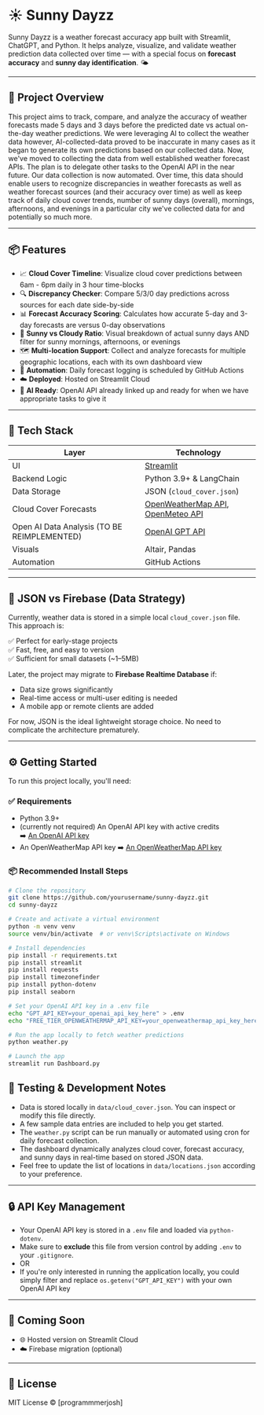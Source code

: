 # ☀️ Sunny Dayzz

Sunny Dayzz is a weather forecast accuracy app built with Streamlit, ChatGPT, and Python. It helps analyze, visualize, and validate weather prediction data collected over time — with a special focus on **forecast accuracy** and **sunny day identification**. 🌤️

---

## 📝 Project Overview

This project aims to track, compare, and analyze the accuracy of weather forecasts made 5 days and 3 days before the predicted date vs actual on-the-day weather predictions. We were leveraging AI to collect the weather data however, AI-collected-data proved to be inaccurate in many cases as it began to generate its own predictions based on our collected data. Now, we've moved to collecting the data from well established weather forecast APIs. The plan is to delegate other tasks to the OpenAI API in the near future. Our data collection is now automated. Over time, this data should enable users to recognize discrepancies in weather forecasts as well as weather forecast sources (and their accuracy over time) as well as keep track of daily cloud cover trends, number of sunny days (overall), mornings, afternoons, and evenings in a particular city we've collected data for and potentially so much more.

---

## 📦 Features

- 📈 **Cloud Cover Timeline**: Visualize cloud cover predictions between 6am - 6pm daily in 3 hour time-blocks
- 🔍 **Discrepancy Checker**: Compare 5/3/0 day predictions across sources for each date side-by-side
- 📊 **Forecast Accuracy Scoring**: Calculates how accurate 5-day and 3-day forecasts are versus 0-day observations
- 🥧 **Sunny vs Cloudy Ratio**: Visual breakdown of actual sunny days AND filter for sunny mornings, afternoons, or evenings
- 🗺️ **Multi-location Support**: Collect and analyze forecasts for multiple geographic locations, each with its own dashboard view
- 📅 **Automation**: Daily forecast logging is scheduled by GitHub Actions
- ☁️ **Deployed**: Hosted on Streamlit Cloud
- 🤖 **AI Ready**: OpenAI API already linked up and ready for when we have appropriate tasks to give it

---

## 🧱 Tech Stack

| Layer                 | Technology                                    |
|--------------         |---------------------------------------------- |
| UI                    | [Streamlit](https://streamlit.io)             |
| Backend Logic         | Python 3.9+ & LangChain                       |
| Data Storage          | JSON (`cloud_cover.json`)                    |
| Cloud Cover Forecasts | [OpenWeatherMap API](https://openweathermap.org/), [OpenMeteo API](https://open-meteo.com/) |
| Open AI Data Analysis (TO BE REIMPLEMENTED)  | [OpenAI GPT API](https://platform.openai.com) |
| Visuals               | Altair, Pandas                                |
| Automation            | GitHub Actions         |

---

## 🔄 JSON vs Firebase (Data Strategy)

Currently, weather data is stored in a simple local `cloud_cover.json` file. This approach is:

✅ Perfect for early-stage projects  
✅ Fast, free, and easy to version  
✅ Sufficient for small datasets (~1–5MB)

Later, the project may migrate to **Firebase Realtime Database** if:
- Data size grows significantly
- Real-time access or multi-user editing is needed
- A mobile app or remote clients are added

For now, JSON is the ideal lightweight storage choice. No need to complicate the architecture prematurely.

---

## ⚙️ Getting Started

To run this project locally, you'll need:

### ✅ Requirements
- Python 3.9+
- (currently not required) An OpenAI API key with active credits  
  ➡️ [An OpenAI API key](https://platform.openai.com/account/api-keys)
- An OpenWeatherMap API key
  ➡️ [An OpenWeatherMap API key](https://openweathermap.org/api)

### 📦 Recommended Install Steps

```bash
# Clone the repository
git clone https://github.com/yourusername/sunny-dayzz.git
cd sunny-dayzz

# Create and activate a virtual environment
python -m venv venv
source venv/bin/activate  # or venv\Scripts\activate on Windows

# Install dependencies
pip install -r requirements.txt
pip install streamlit
pip install requests
pip install timezonefinder
pip install python-dotenv
pip install seaborn

# Set your OpenAI API key in a .env file
echo "GPT_API_KEY=your_openai_api_key_here" > .env
echo "FREE_TIER_OPENWEATHERMAP_API_KEY=your_openweathermap_api_key_here" > .env

# Run the app locally to fetch weather predictions
python weather.py

# Launch the app
streamlit run Dashboard.py
```

## 🧪 Testing & Development Notes

- Data is stored locally in `data/cloud_cover.json`. You can inspect or modify this file directly.
- A few sample data entries are included to help you get started.
- The `weather.py` script can be run manually or automated using cron for daily forecast collection.
- The dashboard dynamically analyzes cloud cover, forecast accuracy, and sunny days in real-time based on stored JSON data.
- Feel free to update the list of locations in `data/locations.json` according to your preference.

---

## 🔒 API Key Management

- Your OpenAI API key is stored in a `.env` file and loaded via `python-dotenv`.
- Make sure to **exclude** this file from version control by adding `.env` to your `.gitignore`.
- OR
- If you're only interested in running the application locally, you could simply filter and replace `os.getenv("GPT_API_KEY")` with your own OpenAI API key

---

## 📌 Coming Soon

- 🌐 Hosted version on Streamlit Cloud
- ☁️ Firebase migration (optional)

---

## 📄 License

MIT License © [programmmerjosh]